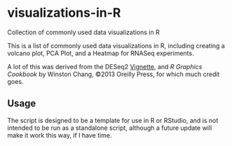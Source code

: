 # visualizations-in-R
Collection of commonly used data visualizations in R

This is a list of commonly used data visualizations in R, including creating a volcano plot, PCA Plot, and a Heatmap for RNASeq experiments.

A lot of this was derived from the DESeq2 [Vignette](https://www.bioconductor.org/packages/release/bioc/vignettes/DESeq2/inst/doc/DESeq2.pdf), and *R Graphics Cookbook* by Winston Chang, ©2013 Oreilly Press, for which much credit goes.

## Usage
The script is designed to be a template for use in R or RStudio, and is not intended to be run as a standalone script, although a future update will make it work this way, if I have time.
